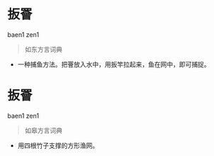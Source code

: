 # 扳罾
baen1 zen1
> 如东方言词典
- 一种捕鱼方法。把罾放入水中，用扳竿拉起来，鱼在网中，即可捕捉。

# 扳罾
baen1 zen1
> 如皋方言词典
- 用四根竹子支撑的方形渔网。
